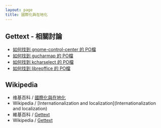 ```yaml
---
layout: page
title: 國際化與在地化
---
```


## Gettext - 相關討論

* [如何找到 gnome-control-center 的 PO檔](/book-ubuntu-qna/read/case/i18n/gettext-gnome-control-center.html)
* [如何找到 gucharmap 的 PO檔](/book-ubuntu-qna/read/case/i18n/gettext-gucharmap.html)
* [如何找到 kcharselect 的 PO檔](/book-ubuntu-qna/read/case/i18n/gettext-kcharselect.html)
* [如何找到 libreoffice 的 PO檔](/book-ubuntu-qna/read/case/i18n/gettext-libreoffice.html)


## Wikipedia

* 维基百科 / [國際化與在地化](https://zh.wikipedia.org/zh-tw/國際化與在地化)
* Wikipedia / [Internationalization and localization](Internationalization and localization)
* 維基百科 / [Gettext](https://zh.wikipedia.org/zh-tw/Gettext)
* Wikipedia / [Gettext](https://en.wikipedia.org/wiki/Gettext)
